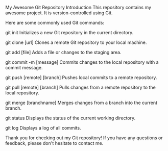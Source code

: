 My Awesome Git Repository
Introduction
This repository contains my awesome project. It is version-controlled using Git.

Here are some commonly used Git commands:

git init
  Initializes a new Git repository in the current directory.

git clone [url]
  Clones a remote Git repository to your local machine.

git add [file]
  Adds a file or changes to the staging area.

git commit -m [message]
  Commits changes to the local repository with a commit message.

git push [remote] [branch]
  Pushes local commits to a remote repository.

git pull [remote] [branch]
  Pulls changes from a remote repository to the local repository.

git merge [branchname]
  Merges changes from a branch into the current branch.

git status
  Displays the status of the current working directory.

git log
  Displays a log of all commits.

Thank you for checking out my Git repository! If you have any questions or feedback, please don't hesitate to contact me.
